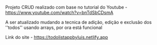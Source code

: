 Projeto CRUD realizado com base no tutorial do Youtube - https://www.youtube.com/watch?v=bnTdSbCDsmA

A ser atualizado mudando a tecnica de adição, edição e exclusão dos ''todos'' usando arrays, por ora está funcional

Link do site - https://todolistappbyluis.netlify.app